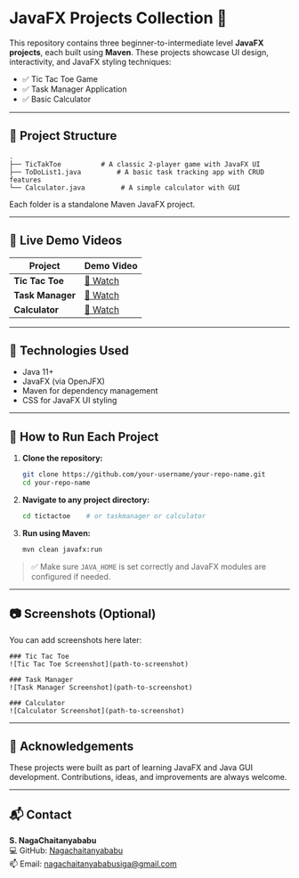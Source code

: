 # JavaFX Projects Collection 🎯

This repository contains three beginner-to-intermediate level **JavaFX projects**, each built using **Maven**. These projects showcase UI design, interactivity, and JavaFX styling techniques:

- ✅ Tic Tac Toe Game
- ✅ Task Manager Application
- ✅ Basic Calculator

---

## 📁 Project Structure

```
.
├── TicTakToe          # A classic 2-player game with JavaFX UI
├── ToDoList1.java         # A basic task tracking app with CRUD features
└── Calculator.java         # A simple calculator with GUI
```

Each folder is a standalone Maven JavaFX project.

---

## 🚀 Live Demo Videos

| Project         | Demo Video |
|----------------|------------|
| **Tic Tac Toe** | [🎥 Watch](https://drive.google.com/drive/folders/11ln2joxoGoCLB_JcmefCp4rk2FfnJulL?usp=sharing) |
| **Task Manager**| [🎥 Watch](https://drive.google.com/file/d/1kMmWDsZ8c4wbG8ZROqSYqVb9dn4NPR8u/view?usp=sharing) |
| **Calculator**  | [🎥 Watch](https://drive.google.com/file/d/1oBa3njKRfgZ8u52LO_kg_i72Y1wmnQsV/view?usp=sharing) |

---

## 📌 Technologies Used

- Java 11+
- JavaFX (via OpenJFX)
- Maven for dependency management
- CSS for JavaFX UI styling

---

## 🔧 How to Run Each Project

1. **Clone the repository:**
   ```bash
   git clone https://github.com/your-username/your-repo-name.git
   cd your-repo-name
   ```

2. **Navigate to any project directory:**
   ```bash
   cd tictactoe    # or taskmanager or calculator
   ```

3. **Run using Maven:**
   ```bash
   mvn clean javafx:run
   ```

> ✅ Make sure `JAVA_HOME` is set correctly and JavaFX modules are configured if needed.

---

## 📷 Screenshots (Optional)

You can add screenshots here later:

```
### Tic Tac Toe
![Tic Tac Toe Screenshot](path-to-screenshot)

### Task Manager
![Task Manager Screenshot](path-to-screenshot)

### Calculator
![Calculator Screenshot](path-to-screenshot)
```

---

## 🙌 Acknowledgements

These projects were built as part of learning JavaFX and Java GUI development. Contributions, ideas, and improvements are always welcome.

---

## 📬 Contact

**S. NagaChaitanyababu**  
💻 GitHub: [Nagachaitanyababu](https://github.com/nagachaitanyababusiga)  
📫 Email: nagachaitanyababusiga@gmail.com
